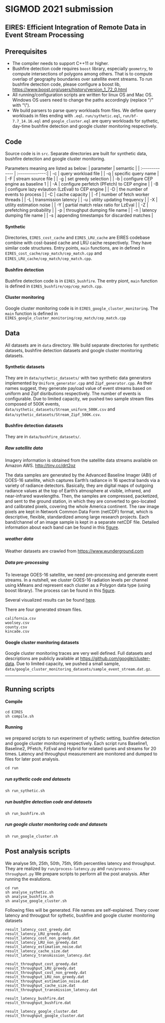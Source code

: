 # SIGMOD 2021 submission
EIRES: Efficient Integration of Remote Data in Event Stream Processing
---

## Prerequisites
* The compiler needs to support C++11 or higher.
* Bushfire detection code requires `boost` library, especially `geometry`, to compute intersections of polygons among others. That is to compute overlap of geography boundaries over satellite event streams.  To run bushfire detection code, please configure a boost lib, https://www.boost.org/users/history/version_1_72_0.html
* All running/configuration scripts are written for linux OS and Mac OS. Windows OS users need to change the paths accordingly (replace "/" with "\\").
* We build parsers to parse query workloads from files. We define query workloads in files ending with `.eql`.  `run/sythetic.eql`, `run/bf-7.7_14.16.eql` and `google_cluster.eql` are query workloads for sythetic, day-time bushfire detection and google cluster monitoring respectively. 


## Code
Source code is in `src`. Separate directories are built for synthetic data, bushfire detection and google cluster monitoring.

Parameters meaning are listed as below:
| parameter      | semantic        |
| :------------- | :--------------:|
| -c | query workload file |
| -q | specific query name |
| -F | stream source file |
| -g | set greedy selection |
| -b | configure CEP engine as baseline 1 |
| -A | configure perfetch (PFetch) to CEP engine |
| -B | configure lazy evlaution (LzEval) to CEP engine |
| -D | the number of events to process |
| -C | cache capacity |
| -f | number of fetch worker threads |
| -L | transmission latency |
| -u | utility updating frequency |
| -X | utility estimation noise |
| -Y | partial match relax ratio for LzEval |
| -Z | prefetching probability |
| -p | throughput dumping file name |
| -n | latency dumping file name |
| -s | appending timestamps for discarded matches |

#### Synthetic
Directories,  `EIRES_cost_cache` and `EIRES_LRU_cache` are EIRES codebase combine with cost-based cache and LRU cache respectively.
They have similar code structures. Entry points, `main` functions, are in defined in `EIRES_cost_cache/cep_match/cep_match.cpp` and `EIRES_LRU_cache/cep_match/cep_match.cpp`.

#### Bushfire detection
Bushfire detection code is in `EIRES_bushfire`. The entry piont, `main` function is defined in `EIRES_bushfire/cep/cep_match.cpp`.

#### Cluster monitoring
Google cluster monitoring code is in `EIRES_google_cluster_monitoring`. The `main` function is defined in `EIRES_google_cluster_monitoring/cep_match/cep_match.cpp`




##
## Data
All datasets are in `data` directory. We build separate directories for synthetic datasets, bushfire detection datasets and google cluster monitoring datasets.

#### Synthetic datasets
They are in `data/sythetic_datasets/` with two synthetic data generators implemented by `Uniform_generator.cpp` and `Zipf_generator.cpp`.  As their names suggest, they generate payload value of event streams based on uniform and Zipf disributions respectively. The number of events is configurable. Due to limited capacity, we pushed two sample stream files composed of 500K events, `data/sythetic_datasets/Stream_uniform_500K.csv` and `data/sythetic_datasets/Stream_Zipf_500K.csv`.

#### Bushfire detection datasets
They are in `data/bushfire_datasets/`.
##### Raw satellite data
Imagery information is obtained from the satellite data streams available on Amazon AWS. http://tiny.cc/drt2oz 

The data samples are generated by the Advanced Baseline Imager (ABI) of GOES-16 satellite, which captures Earth’s radiance in 16 spectral bands via a variety of radiance detectors. Basically, they are digital maps of outgoing radiance values at the top of Earth’s atmosphere at visible, infrared, and near-infrared wavelengths. Then, the samples are compressed, packetized, and sent to the ground station, in which they are converted to geo-located and calibrated pixels, covering the whole America continent. The raw image pixels are kept in Network Common Data Form (netCDF) format, which is descriptive, flexible, standardized among large research projects. Each band/channel of an image sample is kept in a separate netCDF file. Detailed information about each band can be found in this [figure](data/bushfire_datasets/bushfire_detection_process.jpg).

##### weather data
Weather datasets are crawled from https://www.wunderground.com

##### Data pre-processing
To leverage GOES-16 satellite, we need pre-processing and generate event streams. In a nutshell, we cluster GOES-16 radiation levels per channel using kMeans and represent each cluster as a Polygon data type (using boost library). The process can be found in this [figure](data/bushfire_datasets/bushfire_detection_process.jpg).

Several visualized results can be found [here](data/bushfire_datasets/visualization.png).


There are four generated stream files.
```
california.csv
woolsey.csv
county.csv
kincade.csv
```
#### Google cluster monitoring datasets
Google cluster monitoring traces are very well defined.
Full datasets and descriptions are publicly available at https://github.com/google/cluster-data. Due to limited capacity, we pushed a small sample, `data/google_cluster_monitoring_datasets/sample_event_stream.dat.gz`.

---

## Running scripts
#### Compile
```
cd EIRES
sh compile.sh
```
#### Running
we prepared scripts to run experiment of sythetic setting, bushfire detection and google cluster monitoring respectively.
Each script runs Baseline1, Baseline2, PFetch, FzEval and Hybrid for related quries and streams for 20 times.
Latency and throughput measurement are monitored and dumped to files for later post analysis.

```
cd run
```
##### run sythetic code and datasets
```
sh run_sythetic.sh
```
##### run bushfire detection code and datasets
```
sh run_bushfire.sh
```
##### run google cluster monitoring code and datasets
```
sh run_google_cluster.sh
```

## Post analysis scripts
We analyse 5th, 25th, 50th, 75th, 95th percentiles latency and throughput. They are realized by `run/process-latency.py` and `run/process-throughput.py`
We prepare scripts to perform all the post analysis.
After running the evalutions. 

```
cd run
sh analyse_sythetic.sh
sh analyse_bushfire.sh
sh analyse_google_cluster.sh
```
Following files will be generated. File names are self-explained. Thery cover latency and througput for sythetic, bushfire and google cluster monitoring datasets
```
result_latency_cost_greedy.dat
result_latency_LRU_greedy.dat
result_latency_cost_non_greedy.dat
result_latency_LRU_non_greedy.dat
result_latency_estimation_noise.dat
result_latency_cache_size.dat
result_latency_transmission_latency.dat

result_throughput_cost_greedy.dat
result_throughput_LRU_greedy.dat
result_throughput_cost_non_greedy.dat
result_throughput_LRU_non_greedy.dat
result_throughput_estimation_noise.dat
result_throughput_cache_size.dat
result_throughput_transmission_latency.dat

result_latency_bushfire.dat
result_throughput_bushfire.dat

result_latency_google_cluster.dat
result_throughput_google_cluster.dat
```
